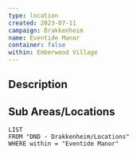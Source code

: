 ```yaml
---
type: location
created: 2023-07-11
campaign: Drakkenheim
name: Eventide Manor
container: false
within: Emberwood Village
---
```


## Description


## Sub Areas/Locations

```dataview
LIST
FROM "DND - Drakkenheim/Locations"
WHERE within = "Eventide Manor"
```

